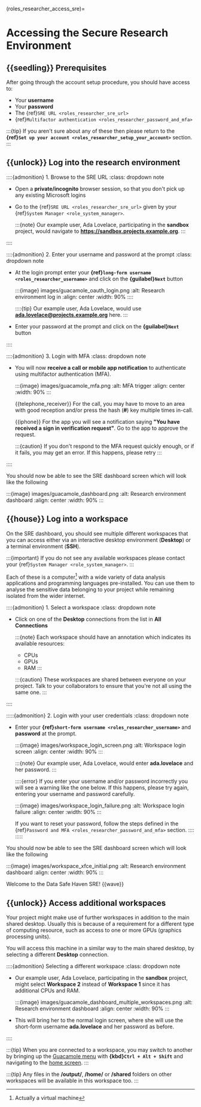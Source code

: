 (roles_researcher_access_sre)=

# Accessing the Secure Research Environment

## {{seedling}} Prerequisites

After going through the account setup procedure, you should have access to:

- Your **username**
- Your **password**
- The {ref}`SRE URL <roles_researcher_sre_url>`
- {ref}`Multifactor authentication <roles_researcher_password_and_mfa>`

:::{tip}
If you aren't sure about any of these then please return to the **{ref}`Set up your account <roles_researcher_setup_your_account>`** section.
:::

## {{unlock}} Log into the research environment

::::{admonition} 1. Browse to the SRE URL
:class: dropdown note

- Open a **private/incognito** browser session, so that you don't pick up any existing Microsoft logins

- Go to the {ref}`SRE URL <roles_researcher_sre_url>` given by your {ref}`System Manager <role_system_manager>`.

    :::{note}
    Our example user, Ada Lovelace, participating in the **sandbox** project, would navigate to **https://sandbox.projects.example.org**.
    :::

::::

::::{admonition} 2. Enter your username and password at the prompt
:class: dropdown note

- At the login prompt enter your **{ref}`long-form username <roles_researcher_username>`** and click on the **{guilabel}`Next`** button

    :::{image} images/guacamole_oauth_login.png
    :alt: Research environment log in
    :align: center
    :width: 90%
    ::::

    ::::{tip}
    Our example user, Ada Lovelace, would use **ada.lovelace@projects.example.org** here.
    :::

- Enter your password at the prompt and click on the **{guilabel}`Next`** button

::::

::::{admonition} 3. Login with MFA
:class: dropdown note

- You will now **receive a call or mobile app notification** to authenticate using multifactor authentication (MFA).

    :::{image} images/guacamole_mfa.png
    :alt: MFA trigger
    :align: center
    :width: 90%
    :::

  {{telephone_receiver}} For the call, you may have to move to an area with good reception and/or press the hash (**#**) key multiple times in-call.

  {{iphone}} For the app you will see a notification saying **"You have received a sign in verification request"**. Go to the app to approve the request.

    :::{caution}
    If you don't respond to the MFA request quickly enough, or if it fails, you may get an error. If this happens, please retry
    :::

::::

You should now be able to see the SRE dashboard screen which will look like the following

:::{image} images/guacamole_dashboard.png
:alt: Research environment dashboard
:align: center
:width: 90%
:::

## {{house}} Log into a workspace

On the SRE dashboard, you should see multiple different workspaces that you can access either via an interactive desktop environment (**Desktop**) or a terminal environment (**SSH**).

:::{important}
If you do not see any available workspaces please contact your {ref}`System Manager <role_system_manager>`.
:::

Each of these is a computer[^footnote-vm] with a wide variety of data analysis applications and programming languages pre-installed.
You can use them to analyse the sensitive data belonging to your project while remaining isolated from the wider internet.

[^footnote-vm]: Actually a virtual machine

::::{admonition} 1. Select a workspace
:class: dropdown note

- Click on one of the **Desktop** connections from the list in **All Connections**

    :::{note}
    Each workspace should have an annotation which indicates its available resources:
    - CPUs
    - GPUs
    - RAM
    :::

    :::{caution}
    These workspaces are shared between everyone on your project. Talk to your collaborators to ensure that you're not all using the same one.
    :::

::::

:::::{admonition} 2. Login with your user credentials
:class: dropdown note

- Enter your **{ref}`short-form username <roles_researcher_username>`** and **password** at the prompt.

  :::{image} images/workspace_login_screen.png
  :alt: Workspace login screen
  :align: center
  :width: 90%
  :::

  :::{note}
  Our example user, Ada Lovelace, would enter **ada.lovelace** and her password.
  :::

  ::::{error}
  If you enter your username and/or password incorrectly you will see a warning like the one below.
  If this happens, please try again, entering your username and password carefully.

  :::{image} images/workspace_login_failure.png
  :alt: Workspace login failure
  :align: center
  :width: 90%
  :::

  If you want to reset your password, follow the steps defined in the {ref}`Password and MFA <roles_researcher_password_and_mfa>` section.
  ::::
:::::

You should now be able to see the SRE dashboard screen which will look like the following

:::{image} images/workspace_xfce_initial.png
:alt: Research environment dashboard
:align: center
:width: 90%
:::

Welcome to the Data Safe Haven SRE! {{wave}}

## {{unlock}} Access additional workspaces

Your project might make use of further workspaces in addition to the main shared desktop.
Usually this is because of a requirement for a different type of computing resource, such as access to one or more GPUs (graphics processing units).

You will access this machine in a similar way to the main shared desktop, by selecting a different **Desktop** connection.

::::{admonition} Selecting a different workspace
:class: dropdown note

- Our example user, Ada Lovelace, participating in the **sandbox** project, might select **Workspace 2** instead of **Workspace 1** since it has additional CPUs and RAM.

    :::{image} images/guacamole_dashboard_multiple_workspaces.png
    :alt: Research environment dashboard
    :align: center
    :width: 90%
    :::

- This will bring her to the normal login screen, where she will use the short-form username **ada.lovelace** and her password as before.

::::

:::{tip}
When you are connected to a workspace, you may switch to another by bringing up the [Guacamole menu](https://guacamole.apache.org/doc/gug/using-guacamole.html#the-guacamole-menu) with **{kbd}`Ctrl + Alt + Shift`** and navigating to the [home screen](https://guacamole.apache.org/doc/gug/using-guacamole.html#client-user-menu).
:::

:::{tip}
Any files in the **/output/**, **/home/** or **/shared** folders on other workspaces will be available in this workspace too.
:::
